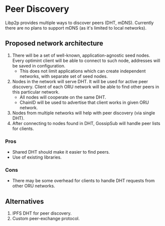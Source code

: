 # Peer Discovery

Libp2p provides multiple ways to discover peers (DHT, mDNS). Currently there are no plans to support mDNS (as it's limited to local networks).

## Proposed network architecture
1. There will be a set of well-known, application-agnostic seed nodes. Every optimint client will be able to connect to such node, addresses will be saved in configuration.
    * This does not limit applications which can create independent networks, with separate set of seed nodes.
2. Nodes in the network will serve DHT. It will be used for active peer discovery. Client of each ORU network will be able to find other peers in this particular network.
    * All nodes will cooperate on the same DHT.
    * ChainID will be used to advertise that client works in given ORU network.
3. Nodes from multiple networks will help with peer discovery (via single DHT).
4. After connecting to nodes found in DHT, GossipSub will handle peer lists for clients.

### Pros
* Shared DHT should make it easier to find peers.
* Use of existing libraries.

### Cons
* There may be some overhead for clients to handle DHT requests from other ORU networks.

## Alternatives
1. IPFS DHT for peer discovery.
2. Custom peer-exchange protocol.
